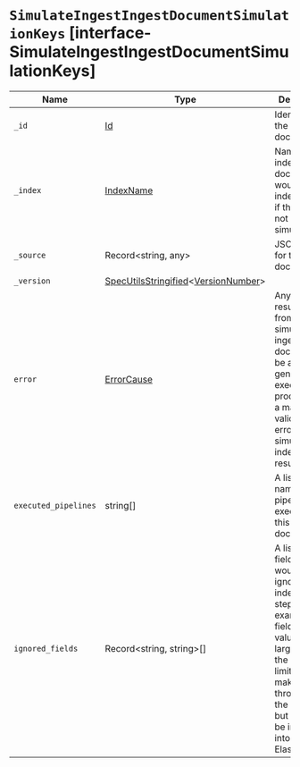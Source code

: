 # `SimulateIngestIngestDocumentSimulationKeys` [interface-SimulateIngestIngestDocumentSimulationKeys]

| Name | Type | Description |
| - | - | - |
| `_id` | [Id](./Id.md) | Identifier for the document. |
| `_index` | [IndexName](./IndexName.md) | Name of the index that the document would be indexed into if this were not a simulation. |
| `_source` | Record<string, any> | JSON body for the document. |
| `_version` | [SpecUtilsStringified](./SpecUtilsStringified.md)<[VersionNumber](./VersionNumber.md)> | &nbsp; |
| `error` | [ErrorCause](./ErrorCause.md) | Any error resulting from simulatng ingest on this doc. This can be an error generated by executing a processor, or a mapping validation error when simulating indexing the resulting doc. |
| `executed_pipelines` | string[] | A list of the names of the pipelines executed on this document. |
| `ignored_fields` | Record<string, string>[] | A list of the fields that would be ignored at the indexing step. For example, a field whose value is larger than the allowed limit would make it through all of the pipelines, but would not be indexed into Elasticsearch. |
